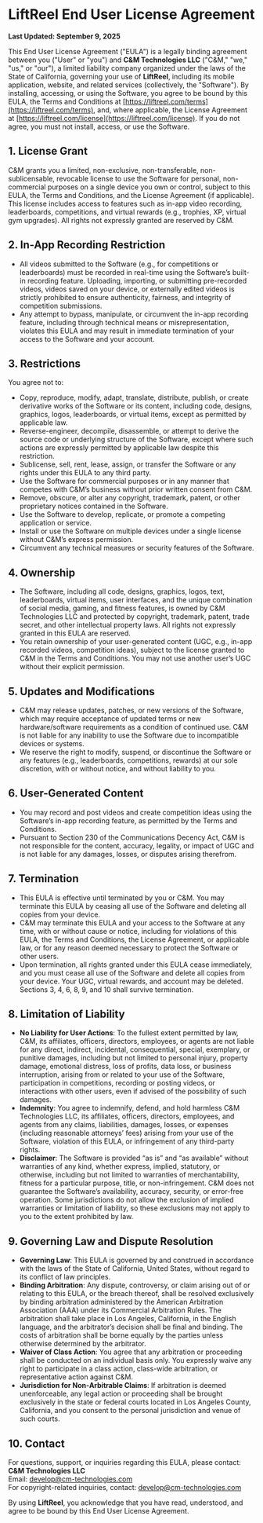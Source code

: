 # LiftReel End User License Agreement

**Last Updated: September 9, 2025**

This End User License Agreement ("EULA") is a legally binding agreement between you ("User" or "you") and **C&M Technologies LLC** ("C&M," "we," "us," or "our"), a limited liability company organized under the laws of the State of California, governing your use of **LiftReel**, including its mobile application, website, and related services (collectively, the "Software"). By installing, accessing, or using the Software, you agree to be bound by this EULA, the Terms and Conditions at [https://liftreel.com/terms](https://liftreel.com/terms), and, where applicable, the License Agreement at [https://liftreel.com/license](https://liftreel.com/license). If you do not agree, you must not install, access, or use the Software.

## 1. License Grant

C&M grants you a limited, non-exclusive, non-transferable, non-sublicensable, revocable license to use the Software for personal, non-commercial purposes on a single device you own or control, subject to this EULA, the Terms and Conditions, and the License Agreement (if applicable). This license includes access to features such as in-app video recording, leaderboards, competitions, and virtual rewards (e.g., trophies, XP, virtual gym upgrades). All rights not expressly granted are reserved by C&M.

## 2. In-App Recording Restriction

- All videos submitted to the Software (e.g., for competitions or leaderboards) must be recorded in real-time using the Software’s built-in recording feature. Uploading, importing, or submitting pre-recorded videos, videos saved on your device, or externally edited videos is strictly prohibited to ensure authenticity, fairness, and integrity of competition submissions.
- Any attempt to bypass, manipulate, or circumvent the in-app recording feature, including through technical means or misrepresentation, violates this EULA and may result in immediate termination of your access to the Software and your account.

## 3. Restrictions

You agree not to:

- Copy, reproduce, modify, adapt, translate, distribute, publish, or create derivative works of the Software or its content, including code, designs, graphics, logos, leaderboards, or virtual items, except as permitted by applicable law.
- Reverse-engineer, decompile, disassemble, or attempt to derive the source code or underlying structure of the Software, except where such actions are expressly permitted by applicable law despite this restriction.
- Sublicense, sell, rent, lease, assign, or transfer the Software or any rights under this EULA to any third party.
- Use the Software for commercial purposes or in any manner that competes with C&M’s business without prior written consent from C&M.
- Remove, obscure, or alter any copyright, trademark, patent, or other proprietary notices contained in the Software.
- Use the Software to develop, replicate, or promote a competing application or service.
- Install or use the Software on multiple devices under a single license without C&M’s express permission.
- Circumvent any technical measures or security features of the Software.

## 4. Ownership

- The Software, including all code, designs, graphics, logos, text, leaderboards, virtual items, user interfaces, and the unique combination of social media, gaming, and fitness features, is owned by C&M Technologies LLC and protected by copyright, trademark, patent, trade secret, and other intellectual property laws. All rights not expressly granted in this EULA are reserved.
- You retain ownership of your user-generated content (UGC, e.g., in-app recorded videos, competition ideas), subject to the license granted to C&M in the Terms and Conditions. You may not use another user’s UGC without their explicit permission.

## 5. Updates and Modifications

- C&M may release updates, patches, or new versions of the Software, which may require acceptance of updated terms or new hardware/software requirements as a condition of continued use. C&M is not liable for any inability to use the Software due to incompatible devices or systems.
- We reserve the right to modify, suspend, or discontinue the Software or any features (e.g., leaderboards, competitions, rewards) at our sole discretion, with or without notice, and without liability to you.

## 6. User-Generated Content

- You may record and post videos and create competition ideas using the Software’s in-app recording feature, as permitted by the Terms and Conditions.
- Pursuant to Section 230 of the Communications Decency Act, C&M is not responsible for the content, accuracy, legality, or impact of UGC and is not liable for any damages, losses, or disputes arising therefrom.

## 7. Termination

- This EULA is effective until terminated by you or C&M. You may terminate this EULA by ceasing all use of the Software and deleting all copies from your device.
- C&M may terminate this EULA and your access to the Software at any time, with or without cause or notice, including for violations of this EULA, the Terms and Conditions, the License Agreement, or applicable law, or for any reason deemed necessary to protect the Software or other users.
- Upon termination, all rights granted under this EULA cease immediately, and you must cease all use of the Software and delete all copies from your device. Your UGC, virtual rewards, and account may be deleted. Sections 3, 4, 6, 8, 9, and 10 shall survive termination.

## 8. Limitation of Liability

- **No Liability for User Actions**: To the fullest extent permitted by law, C&M, its affiliates, officers, directors, employees, or agents are not liable for any direct, indirect, incidental, consequential, special, exemplary, or punitive damages, including but not limited to personal injury, property damage, emotional distress, loss of profits, data loss, or business interruption, arising from or related to your use of the Software, participation in competitions, recording or posting videos, or interactions with other users, even if advised of the possibility of such damages.
- **Indemnity**: You agree to indemnify, defend, and hold harmless C&M Technologies LLC, its affiliates, officers, directors, employees, and agents from any claims, liabilities, damages, losses, or expenses (including reasonable attorneys’ fees) arising from your use of the Software, violation of this EULA, or infringement of any third-party rights.
- **Disclaimer**: The Software is provided “as is” and “as available” without warranties of any kind, whether express, implied, statutory, or otherwise, including but not limited to warranties of merchantability, fitness for a particular purpose, title, or non-infringement. C&M does not guarantee the Software’s availability, accuracy, security, or error-free operation. Some jurisdictions do not allow the exclusion of implied warranties or limitation of liability, so these exclusions may not apply to you to the extent prohibited by law.

## 9. Governing Law and Dispute Resolution

- **Governing Law**: This EULA is governed by and construed in accordance with the laws of the State of California, United States, without regard to its conflict of law principles.
- **Binding Arbitration**: Any dispute, controversy, or claim arising out of or relating to this EULA, or the breach thereof, shall be resolved exclusively by binding arbitration administered by the American Arbitration Association (AAA) under its Commercial Arbitration Rules. The arbitration shall take place in Los Angeles, California, in the English language, and the arbitrator’s decision shall be final and binding. The costs of arbitration shall be borne equally by the parties unless otherwise determined by the arbitrator.
- **Waiver of Class Action**: You agree that any arbitration or proceeding shall be conducted on an individual basis only. You expressly waive any right to participate in a class action, class-wide arbitration, or representative action against C&M.
- **Jurisdiction for Non-Arbitrable Claims**: If arbitration is deemed unenforceable, any legal action or proceeding shall be brought exclusively in the state or federal courts located in Los Angeles County, California, and you consent to the personal jurisdiction and venue of such courts.

## 10. Contact

For questions, support, or inquiries regarding this EULA, please contact:  
**C&M Technologies LLC**  
Email: [develop@cm-technologies.com](mailto:develop@cm-technologies.com)  
For copyright-related inquiries, contact: [develop@cm-technologies.com](mailto:develop@cm-technologies.com)

By using **LiftReel**, you acknowledge that you have read, understood, and agree to be bound by this End User License Agreement.